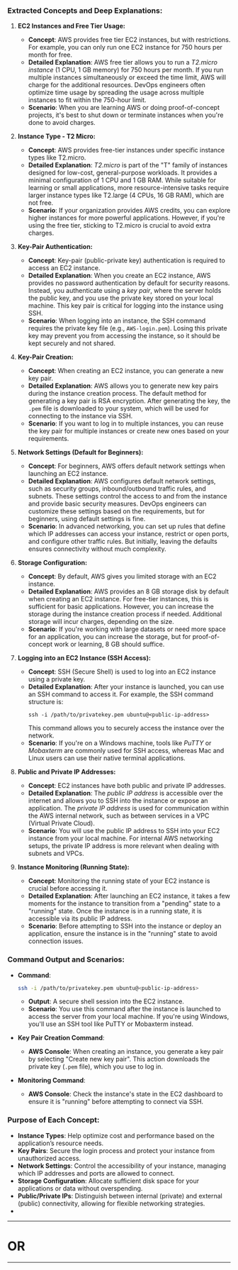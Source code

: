 ### Extracted Concepts and Deep Explanations:

1. **EC2 Instances and Free Tier Usage:**
   - **Concept**: AWS provides free tier EC2 instances, but with restrictions. For example, you can only run one EC2 instance for 750 hours per month for free.
   - **Detailed Explanation**: AWS free tier allows you to run a *T2.micro instance* (1 CPU, 1 GB memory) for 750 hours per month. If you run multiple instances simultaneously or exceed the time limit, AWS will charge for the additional resources. DevOps engineers often optimize time usage by spreading the usage across multiple instances to fit within the 750-hour limit.
   - **Scenario**: When you are learning AWS or doing proof-of-concept projects, it's best to shut down or terminate instances when you're done to avoid charges.
   
2. **Instance Type - T2 Micro:**
   - **Concept**: AWS provides free-tier instances under specific instance types like T2.micro.
   - **Detailed Explanation**: *T2.micro* is part of the "T" family of instances designed for low-cost, general-purpose workloads. It provides a minimal configuration of 1 CPU and 1 GB RAM. While suitable for learning or small applications, more resource-intensive tasks require larger instance types like T2.large (4 CPUs, 16 GB RAM), which are not free.
   - **Scenario**: If your organization provides AWS credits, you can explore higher instances for more powerful applications. However, if you're using the free tier, sticking to T2.micro is crucial to avoid extra charges.

3. **Key-Pair Authentication:**
   - **Concept**: Key-pair (public-private key) authentication is required to access an EC2 instance.
   - **Detailed Explanation**: When you create an EC2 instance, AWS provides no password authentication by default for security reasons. Instead, you authenticate using a *key pair*, where the server holds the public key, and you use the private key stored on your local machine. This key pair is critical for logging into the instance using SSH.
   - **Scenario**: When logging into an instance, the SSH command requires the private key file (e.g., `AWS-login.pem`). Losing this private key may prevent you from accessing the instance, so it should be kept securely and not shared.

4. **Key-Pair Creation:**
   - **Concept**: When creating an EC2 instance, you can generate a new key pair.
   - **Detailed Explanation**: AWS allows you to generate new key pairs during the instance creation process. The default method for generating a key pair is RSA encryption. After generating the key, the `.pem` file is downloaded to your system, which will be used for connecting to the instance via SSH.
   - **Scenario**: If you want to log in to multiple instances, you can reuse the key pair for multiple instances or create new ones based on your requirements.

5. **Network Settings (Default for Beginners):**
   - **Concept**: For beginners, AWS offers default network settings when launching an EC2 instance.
   - **Detailed Explanation**: AWS configures default network settings, such as security groups, inbound/outbound traffic rules, and subnets. These settings control the access to and from the instance and provide basic security measures. DevOps engineers can customize these settings based on the requirements, but for beginners, using default settings is fine.
   - **Scenario**: In advanced networking, you can set up rules that define which IP addresses can access your instance, restrict or open ports, and configure other traffic rules. But initially, leaving the defaults ensures connectivity without much complexity.

6. **Storage Configuration:**
   - **Concept**: By default, AWS gives you limited storage with an EC2 instance.
   - **Detailed Explanation**: AWS provides an 8 GB storage disk by default when creating an EC2 instance. For free-tier instances, this is sufficient for basic applications. However, you can increase the storage during the instance creation process if needed. Additional storage will incur charges, depending on the size.
   - **Scenario**: If you're working with large datasets or need more space for an application, you can increase the storage, but for proof-of-concept work or learning, 8 GB should suffice.

7. **Logging into an EC2 Instance (SSH Access):**
   - **Concept**: SSH (Secure Shell) is used to log into an EC2 instance using a private key.
   - **Detailed Explanation**: After your instance is launched, you can use an SSH command to access it. For example, the SSH command structure is:
     ```
     ssh -i /path/to/privatekey.pem ubuntu@<public-ip-address>
     ```
     This command allows you to securely access the instance over the network.
   - **Scenario**: If you're on a Windows machine, tools like *PuTTY* or *Mobaxterm* are commonly used for SSH access, whereas Mac and Linux users can use their native terminal applications.

8. **Public and Private IP Addresses:**
   - **Concept**: EC2 instances have both public and private IP addresses.
   - **Detailed Explanation**: The *public IP address* is accessible over the internet and allows you to SSH into the instance or expose an application. The *private IP address* is used for communication within the AWS internal network, such as between services in a VPC (Virtual Private Cloud).
   - **Scenario**: You will use the public IP address to SSH into your EC2 instance from your local machine. For internal AWS networking setups, the private IP address is more relevant when dealing with subnets and VPCs.

9. **Instance Monitoring (Running State):**
   - **Concept**: Monitoring the running state of your EC2 instance is crucial before accessing it.
   - **Detailed Explanation**: After launching an EC2 instance, it takes a few moments for the instance to transition from a "pending" state to a "running" state. Once the instance is in a running state, it is accessible via its public IP address.
   - **Scenario**: Before attempting to SSH into the instance or deploy an application, ensure the instance is in the "running" state to avoid connection issues.

### Command Output and Scenarios:

- **Command**:
  ```bash
  ssh -i /path/to/privatekey.pem ubuntu@<public-ip-address>
  ```
  - **Output**: A secure shell session into the EC2 instance.
  - **Scenario**: You use this command after the instance is launched to access the server from your local machine. If you're using Windows, you'll use an SSH tool like PuTTY or Mobaxterm instead.

- **Key Pair Creation Command**:
  - **AWS Console**: When creating an instance, you generate a key pair by selecting "Create new key pair". This action downloads the private key (`.pem` file), which you use to log in.

- **Monitoring Command**:
  - **AWS Console**: Check the instance's state in the EC2 dashboard to ensure it is "running" before attempting to connect via SSH.

### Purpose of Each Concept:
- **Instance Types**: Help optimize cost and performance based on the application’s resource needs.
- **Key Pairs**: Secure the login process and protect your instance from unauthorized access.
- **Network Settings**: Control the accessibility of your instance, managing which IP addresses and ports are allowed to connect.
- **Storage Configuration**: Allocate sufficient disk space for your applications or data without overspending.
- **Public/Private IPs**: Distinguish between internal (private) and external (public) connectivity, allowing for flexible networking strategies.
- 
--------------------------------------------------------------------------------------------------------------------------------
# OR
--------------------------------------------------------------------------------------------------------------------------------

